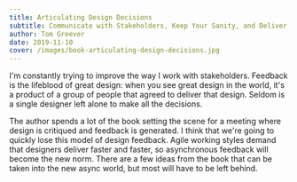 ```yaml
---
title: Articulating Design Decisions
subtitle: Communicate with Stakeholders, Keep Your Sanity, and Deliver the Best User Experience
author: Tom Greever
date: 2019-11-10
cover: /images/book-articulating-design-decisions.jpg
---
```


I'm constantly trying to improve the way I work with stakeholders. Feedback is the lifeblood of great design: when you see great design in the world, it's a product of a group of people that agreed to deliver that design. Seldom is a single designer left alone to make all the decisions.

The author spends a lot of the book setting the scene for a meeting where design is critiqued and feedback is generated. I think that we're going to quickly lose this model of design feedback. Agile working styles demand that designers deliver faster and faster, so asynchronous feedback will become the new norm. There are a few ideas from the book that can be taken into the new async world, but most will have to be left behind.